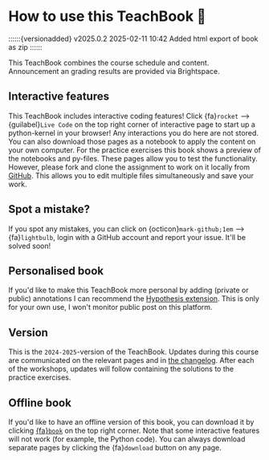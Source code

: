 # How to use this TeachBook 📘

::::::{versionadded} v2025.0.2 2025-02-11 10:42
Added html export of book as zip
::::::

This TeachBook combines the course schedule and content. Announcement an grading results are provided via Brightspace.

## Interactive features
This TeachBook includes interactive coding features! Click {fa}`rocket` --> {guilabel}`Live Code` on the top right corner of interactive page to start up a python-kernel in your browser! Any interactions you do here are not stored. You can also download those pages as a notebook to apply the content on your own computer. For the practice exercises this book shows a preview of the notebooks and py-files. These pages allow you to test the functionality. However, please fork and clone the assignment to work on it locally from [GitHub](https://github.com/CIEM5000-2025/practice-assignments). This allows you to edit multiple files simultaneously and save your work.

## Spot a mistake?
If you spot any mistakes, you can click on {octicon}`mark-github;1em` --> {fa}`lightbulb`, login with a GitHub account and report your issue. It'll be solved soon!

## Personalised book
If you'd like to make this TeachBook more personal by adding (private or public) annotations I can recommend the [Hypothesis extension](https://web.hypothes.is/start/). This is only for your own use, I won't monitor public post on this platform.

## Version
This is the `2024-2025`-version of the TeachBook. Updates during this course are communicated on the relevant pages and in [the changelog](../../../../Downloads/book-main/book/changelog.md). After each of the workshops, updates will follow containing the solutions to the practice exercises.

## Offline book
If you'd like to have an offline version of this book, you can download it by clicking [{fa}`book`](https://ciem5000-2025.github.io/book/_static/book.zip) on the top right corner. Note that some interactive features will not work (for example, the Python code). You can always download separate pages by clicking the {fa}`download` button on any page.